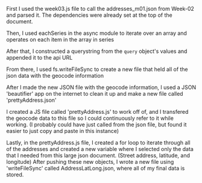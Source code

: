 First I used the week03.js file to call the addresses_m01.json from Week-02 and parsed it. The dependencies were already set at the top of the document.

Then, I used eachSeries in the async module to iterate over an array and operates on each item in the array in series

After that, I constructed a querystring from the `query` object's values and appended it to the api URL

From there, I used fs.writeFileSync to create a new file that held all of the json data with the geocode information

After I made the new JSON file with the geocode information, I used a JSON 'beautifier' app on the internet to clean it up and make a new file called 'prettyAddress.json'

I created a JS file called 'prettyAddress.js' to work off of, and I transfered the geocode data to this file so I could continuously refer to it while working. (I probably could have just called from the json file, but found it easier to just copy and paste in this instance)

Lastly, in the prettyAddress.js file, I created a for loop to iterate through all of the addresses and created a new variable where I selected only the data that I needed from this large json document. (Street address, latitude, and longitude)
After pushing these new objects, I wrote a new file using 'writeFileSync' called AddressLatLong.json, where all of my final data is stored.
